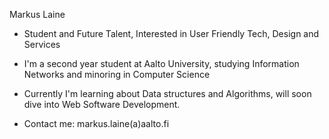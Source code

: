 Markus Laine
- Student and Future Talent, Interested in User Friendly Tech, Design and Services

- I'm a second year student at Aalto University, studying Information Networks and minoring in Computer Science

- Currently I'm learning about Data structures and Algorithms, will soon dive into Web Software Development.

- Contact me: markus.laine(a)aalto.fi

<!---
lainemarkus/lainemarkus is a ✨ special ✨ repository because its `README.md` (this file) appears on your GitHub profile.
You can click the Preview link to take a look at your changes.
--->
